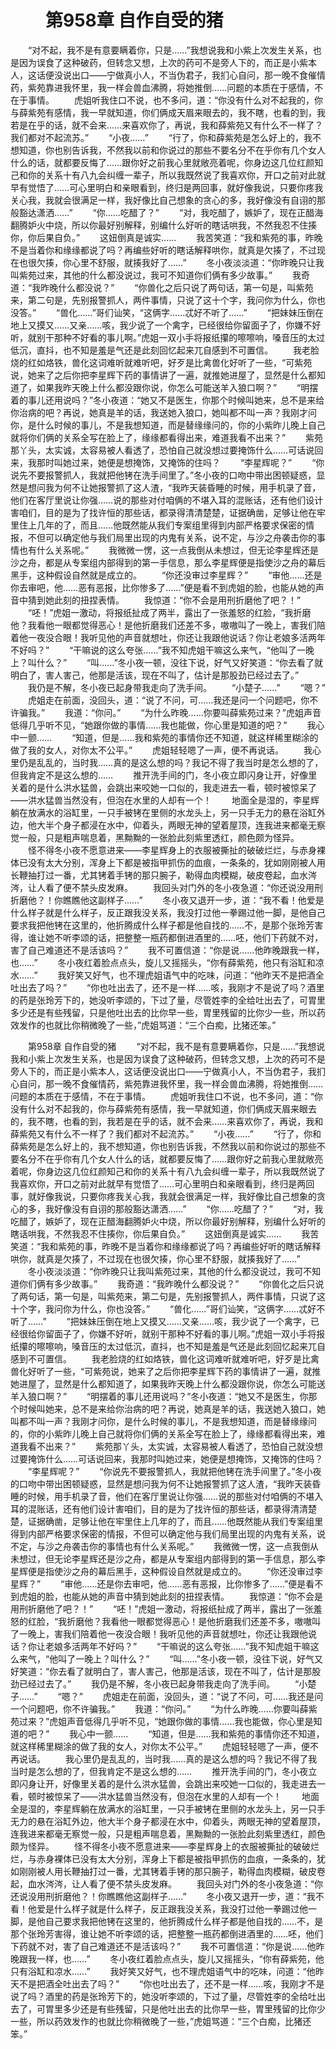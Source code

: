 # 　　第958章 自作自受的猪
　　“对不起，我不是有意要瞒着你，只是……”我想说我和小紫上次发生关系，也是因为误食了这种破药，但转念又想，上次的药可不是旁人下的，而正是小紫本人，这话便没说出口——宁做真小人，不当伪君子，我扪心自问，那一晚不食催情药，紫苑靠进我怀里，我一样会兽血沸腾，将她推倒……问题的本质在于感情，不在于事情。
　　虎姐听我住口不说，也不多问，道：“你没有什么对不起我的，你与薛紫苑有感情，我一早就知道，你们俩成天眉来眼去的，我不瞎，也看的到，我若是在乎的话，就不会来……来喜欢你了，再说，我和薛紫苑又有什么不一样了？我们都对不起流苏。”
　　“小夜……”
　　“行了，你和薛紫苑是怎么好上的，我不想知道，你也别告诉我，不然我以前和你说过的那些不要名分不在乎你有几个女人什么的话，就都要反悔了……跟你好之前我心里就敞亮着呢，你身边这几位红颜知己和你的关系十有八九会纠缠一辈子，所以我既然说了我喜欢你，开口之前对此就早有觉悟了……可心里明白和亲眼看到，终归是两回事，就好像我说，只要你疼我关心我，我就会很满足一样，我好像比自己想象的贪心的多，我好像没有自诩的那般豁达潇洒……”
　　“你……吃醋了？”
　　“对，我吃醋了，嫉妒了，现在正醋海翻腾妒火中烧，所以你最好别解释，别编什么好听的瞎话哄我，不然我忍不住揍你，你后果自负。”
　　这妞倒真是诚实……
　　我苦笑道：“我和紫苑的事，昨晚不是当着你和缘缘都说了吗？再编些好听的瞎话解释哄你，就真是欠揍了，不过现在也很欠揍，你心里不舒服，就揍我好了……”
　　冬小夜淡淡道：“你昨晚只让我叫紫苑过来，其他的什么都没说过，我可不知道你们俩有多少故事。”
　　我奇道：“我昨晚什么都没说？”
　　“你兽化之后只说了两句话，第一句是，叫紫苑来，第二句是，先别报警抓人，两件事情，只说了这十个字，我问你为什么，你也没答。”
　　“兽化……”哥们讪笑，“这俩字……忒好不听了……”
　　“把妹妹压倒在地上又摸又……又亲……咳，我少说了一个禽字，已经很给你留面子了，你嫌不好听，就别干那种不好看的事儿啊。”虎姐一双小手将报纸攥的嚓嚓响，嗓音压的太过低沉，直抖，也不知是羞是气还是此刻回忆起来兀自感到不可置信。
　　我老脸烧的红如烙铁，兽化这词难听就难听吧，好歹是比禽兽化好听了一些，“可紫苑说，她来了之后你把李星辉下药的事情讲了一遍，就推她进屋了，显然是什么都知道了，如果我昨天晚上什么都没跟你说，你怎么可能送羊入狼口啊？”
　　“明摆着的事儿还用说吗？”冬小夜道：“她又不是医生，你那个时候叫她来，总不是来给你治病的吧？再说，她真是羊的话，我送她入狼口，她叫都不叫一声？我刚才问你，是什么时候的事儿，不是我想知道，而是替缘缘问的，你的小紫昨儿晚上自己就将你们俩的关系全写在脸上了，缘缘都看得出来，难道我看不出来？”
　　紫苑那丫头，太实诚，太容易被人看透了，恐怕自己就没想过要掩饰什么……可话说回来，我那时叫她过来，她便是想掩饰，又掩饰的住吗？
　　“李星辉呢？”
　　“你说先不要报警抓人，我就把他铐在洗手间里了。”冬小夜的口吻中带出困顿疑惑，显然是想问我为何不让她报警抓了这人渣，“我昨天装昏睡的时候，用手机录了音，他们在客厅里说让你强……说的那些对付咱俩的不堪入耳的混账话，还有他们设计害咱们，目的是为了找许恒的那些话，都录得清清楚楚，证据确凿，足够让他在牢里住上几年的了，而且……他既然能从我们专案组里得到内部严格要求保密的情报，不但可以确定他与我们局里出现的内鬼有关系，说不定，与沙之舟袭击你的事情也有什么关系呢。”
　　我微微一愣，这一点我倒从未想过，但无论李星辉还是沙之舟，都是从专案组内部得到的第一手信息，那么李星辉便是指使沙之舟的幕后黑手，这种假设自然就是成立的。
　　“你还没审过李星辉？”
　　“审他……还是你去审吧，他……恶有恶报，比你惨多了……”便是看不到虎姐的脸，也能从她的声音中猜到她此刻的扭捏表情。
　　我惊道：“你不会是用刑折磨他了吧？！”
　　“呸！”虎姐一激动，将报纸扯成了两半，露出了一张羞怒的红脸，“我折磨他？我看他一眼都觉得恶心！是他折磨我们还差不多，嗷嗷叫了一晚上，害我们陪着他一夜没合眼！我听见他的声音就想吐，你还让我跟他说话？你让老娘多活两年不好吗？”
　　“干嘛说的这么夸张……”我不知虎姐干嘛这么来气，“他叫了一晚上？叫什么？”
　　“叫……”冬小夜一顿，没往下说，好气又好笑道：“你去看了就明白了，害人害己，他那是活该，现在不叫了，估计是那股劲已经过去了。”
　　我仍是不解，冬小夜已起身带我走向了洗手间。
　　“小楚子……”
　　“嗯？”
　　虎姐走在前面，没回头，道：“说了不问，可……我还是问一个问题吧，你不许骗我。”
　　我道：“你问。”
　　“为什么昨晚……你要叫薛紫苑过来？”虎姐声音低得几乎听不见，“她跟你做的事情……我也能做，你心里是知道的吧？”
　　我心中一颤……
　　“知道，但是……我和紫苑的事情你还不知道，就这样稀里糊涂的做了我的女人，对你太不公平。”
　　虎姐轻轻嗯了一声，便不再说话。
　　我心里仍是乱乱的，当时我……真的是这么想的吗？我记不得了我当时是怎么想的了，但我肯定不是这么想的……
　　推开洗手间的门，冬小夜立即闪身让开，好像里关着的是什么洪水猛兽，会跳出来咬她一口似的，我走进去一看，顿时被惊呆了——洪水猛兽当然没有，但泡在水里的人却有一个！
　　地面全是湿的，李星辉躺在放满水的浴缸里，一只手被铐在里侧的水龙头上，另一只手无力的悬在浴缸外边，他大半个身子都浸在水中，仰着头，两眼无神的望着屋顶，连我进来都毫无察觉一般，只是粗声喘息着，黑黝黝的一张脸此刻紫里透红，颜色颇为怪异。
　　怪不得冬小夜不愿意进来——李星辉身上的衣服被撕扯的破破烂烂，与赤身裸体已没有太大分别，浑身上下都是被指甲抓伤的血痕，一条条的，犹如刚刚被人用长鞭抽打过一番，尤其铐着手铐的那只腕子，勒得血肉模糊，破皮卷起，血水涔涔，让人看了便不禁头皮发麻。
　　我回头对门外的冬小夜急道：“你还说没用刑折磨他？！你瞧瞧他这副样子……”
　　冬小夜又退开一步，道：“我不看！他爱是什么样子就是什么样子，反正跟我没关系，我没打过他一拳踢过他一脚，是他自己要求我把他铐在这里的，他折腾成什么样子都是他自找的……不，是那个张玲芳害得，谁让她不听李颂的话，把整整一瓶药都倒进酒里的……呸，他们下药就不对，害了自己难道还不是活该吗？”
　　我不可置信道：“你是说……他昨晚跟我一样，也……”
　　冬小夜红着脸点点头，旋儿又摇摇头，“你有薛紫苑，他只有浴缸和凉水……”
　　我好笑又好气，也不理虎姐语气中的吃味，问道：“他昨天不是把酒全吐出去了吗？”
　　“你也吐出去了，还不是一样……咳，我刚才不是说了吗？酒里的药是张玲芳下的，她没听李颂的，下过了量，尽管姓李的全给吐出去了，可胃里多少还是有些残留，只是他吐出去的比你早一些，胃里残留的比你少一些，所以药效发作的也就比你稍微晚了一些，”虎姐骂道：“三个白痴，比猪还笨。”

　　第958章 自作自受的猪
　　“对不起，我不是有意要瞒着你，只是……”我想说我和小紫上次发生关系，也是因为误食了这种破药，但转念又想，上次的药可不是旁人下的，而正是小紫本人，这话便没说出口——宁做真小人，不当伪君子，我扪心自问，那一晚不食催情药，紫苑靠进我怀里，我一样会兽血沸腾，将她推倒……问题的本质在于感情，不在于事情。
　　虎姐听我住口不说，也不多问，道：“你没有什么对不起我的，你与薛紫苑有感情，我一早就知道，你们俩成天眉来眼去的，我不瞎，也看的到，我若是在乎的话，就不会来……来喜欢你了，再说，我和薛紫苑又有什么不一样了？我们都对不起流苏。”
　　“小夜……”
　　“行了，你和薛紫苑是怎么好上的，我不想知道，你也别告诉我，不然我以前和你说过的那些不要名分不在乎你有几个女人什么的话，就都要反悔了……跟你好之前我心里就敞亮着呢，你身边这几位红颜知己和你的关系十有八九会纠缠一辈子，所以我既然说了我喜欢你，开口之前对此就早有觉悟了……可心里明白和亲眼看到，终归是两回事，就好像我说，只要你疼我关心我，我就会很满足一样，我好像比自己想象的贪心的多，我好像没有自诩的那般豁达潇洒……”
　　“你……吃醋了？”
　　“对，我吃醋了，嫉妒了，现在正醋海翻腾妒火中烧，所以你最好别解释，别编什么好听的瞎话哄我，不然我忍不住揍你，你后果自负。”
　　这妞倒真是诚实……
　　我苦笑道：“我和紫苑的事，昨晚不是当着你和缘缘都说了吗？再编些好听的瞎话解释哄你，就真是欠揍了，不过现在也很欠揍，你心里不舒服，就揍我好了……”
　　冬小夜淡淡道：“你昨晚只让我叫紫苑过来，其他的什么都没说过，我可不知道你们俩有多少故事。”
　　我奇道：“我昨晚什么都没说？”
　　“你兽化之后只说了两句话，第一句是，叫紫苑来，第二句是，先别报警抓人，两件事情，只说了这十个字，我问你为什么，你也没答。”
　　“兽化……”哥们讪笑，“这俩字……忒好不听了……”
　　“把妹妹压倒在地上又摸又……又亲……咳，我少说了一个禽字，已经很给你留面子了，你嫌不好听，就别干那种不好看的事儿啊。”虎姐一双小手将报纸攥的嚓嚓响，嗓音压的太过低沉，直抖，也不知是羞是气还是此刻回忆起来兀自感到不可置信。
　　我老脸烧的红如烙铁，兽化这词难听就难听吧，好歹是比禽兽化好听了一些，“可紫苑说，她来了之后你把李星辉下药的事情讲了一遍，就推她进屋了，显然是什么都知道了，如果我昨天晚上什么都没跟你说，你怎么可能送羊入狼口啊？”
　　“明摆着的事儿还用说吗？”冬小夜道：“她又不是医生，你那个时候叫她来，总不是来给你治病的吧？再说，她真是羊的话，我送她入狼口，她叫都不叫一声？我刚才问你，是什么时候的事儿，不是我想知道，而是替缘缘问的，你的小紫昨儿晚上自己就将你们俩的关系全写在脸上了，缘缘都看得出来，难道我看不出来？”
　　紫苑那丫头，太实诚，太容易被人看透了，恐怕自己就没想过要掩饰什么……可话说回来，我那时叫她过来，她便是想掩饰，又掩饰的住吗？
　　“李星辉呢？”
　　“你说先不要报警抓人，我就把他铐在洗手间里了。”冬小夜的口吻中带出困顿疑惑，显然是想问我为何不让她报警抓了这人渣，“我昨天装昏睡的时候，用手机录了音，他们在客厅里说让你强……说的那些对付咱俩的不堪入耳的混账话，还有他们设计害咱们，目的是为了找许恒的那些话，都录得清清楚楚，证据确凿，足够让他在牢里住上几年的了，而且……他既然能从我们专案组里得到内部严格要求保密的情报，不但可以确定他与我们局里出现的内鬼有关系，说不定，与沙之舟袭击你的事情也有什么关系呢。”
　　我微微一愣，这一点我倒从未想过，但无论李星辉还是沙之舟，都是从专案组内部得到的第一手信息，那么李星辉便是指使沙之舟的幕后黑手，这种假设自然就是成立的。
　　“你还没审过李星辉？”
　　“审他……还是你去审吧，他……恶有恶报，比你惨多了……”便是看不到虎姐的脸，也能从她的声音中猜到她此刻的扭捏表情。
　　我惊道：“你不会是用刑折磨他了吧？！”
　　“呸！”虎姐一激动，将报纸扯成了两半，露出了一张羞怒的红脸，“我折磨他？我看他一眼都觉得恶心！是他折磨我们还差不多，嗷嗷叫了一晚上，害我们陪着他一夜没合眼！我听见他的声音就想吐，你还让我跟他说话？你让老娘多活两年不好吗？”
　　“干嘛说的这么夸张……”我不知虎姐干嘛这么来气，“他叫了一晚上？叫什么？”
　　“叫……”冬小夜一顿，没往下说，好气又好笑道：“你去看了就明白了，害人害己，他那是活该，现在不叫了，估计是那股劲已经过去了。”
　　我仍是不解，冬小夜已起身带我走向了洗手间。
　　“小楚子……”
　　“嗯？”
　　虎姐走在前面，没回头，道：“说了不问，可……我还是问一个问题吧，你不许骗我。”
　　我道：“你问。”
　　“为什么昨晚……你要叫薛紫苑过来？”虎姐声音低得几乎听不见，“她跟你做的事情……我也能做，你心里是知道的吧？”
　　我心中一颤……
　　“知道，但是……我和紫苑的事情你还不知道，就这样稀里糊涂的做了我的女人，对你太不公平。”
　　虎姐轻轻嗯了一声，便不再说话。
　　我心里仍是乱乱的，当时我……真的是这么想的吗？我记不得了我当时是怎么想的了，但我肯定不是这么想的……
　　推开洗手间的门，冬小夜立即闪身让开，好像里关着的是什么洪水猛兽，会跳出来咬她一口似的，我走进去一看，顿时被惊呆了——洪水猛兽当然没有，但泡在水里的人却有一个！
　　地面全是湿的，李星辉躺在放满水的浴缸里，一只手被铐在里侧的水龙头上，另一只手无力的悬在浴缸外边，他大半个身子都浸在水中，仰着头，两眼无神的望着屋顶，连我进来都毫无察觉一般，只是粗声喘息着，黑黝黝的一张脸此刻紫里透红，颜色颇为怪异。
　　怪不得冬小夜不愿意进来——李星辉身上的衣服被撕扯的破破烂烂，与赤身裸体已没有太大分别，浑身上下都是被指甲抓伤的血痕，一条条的，犹如刚刚被人用长鞭抽打过一番，尤其铐着手铐的那只腕子，勒得血肉模糊，破皮卷起，血水涔涔，让人看了便不禁头皮发麻。
　　我回头对门外的冬小夜急道：“你还说没用刑折磨他？！你瞧瞧他这副样子……”
　　冬小夜又退开一步，道：“我不看！他爱是什么样子就是什么样子，反正跟我没关系，我没打过他一拳踢过他一脚，是他自己要求我把他铐在这里的，他折腾成什么样子都是他自找的……不，是那个张玲芳害得，谁让她不听李颂的话，把整整一瓶药都倒进酒里的……呸，他们下药就不对，害了自己难道还不是活该吗？”
　　我不可置信道：“你是说……他昨晚跟我一样，也……”
　　冬小夜红着脸点点头，旋儿又摇摇头，“你有薛紫苑，他只有浴缸和凉水……”
　　我好笑又好气，也不理虎姐语气中的吃味，问道：“他昨天不是把酒全吐出去了吗？”
　　“你也吐出去了，还不是一样……咳，我刚才不是说了吗？酒里的药是张玲芳下的，她没听李颂的，下过了量，尽管姓李的全给吐出去了，可胃里多少还是有些残留，只是他吐出去的比你早一些，胃里残留的比你少一些，所以药效发作的也就比你稍微晚了一些，”虎姐骂道：“三个白痴，比猪还笨。”
